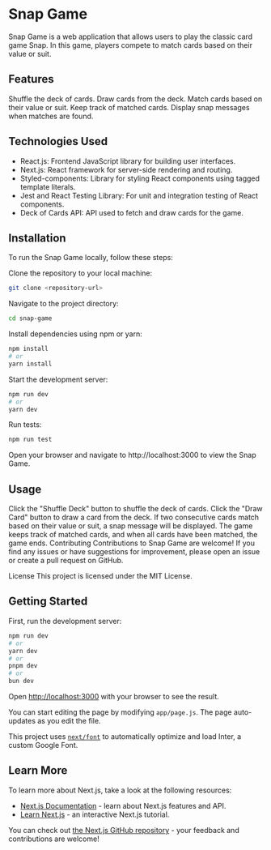 # Snap Game

Snap Game is a web application that allows users to play the classic card game Snap. In this game, players compete to match cards based on their value or suit.

## Features
Shuffle the deck of cards.
Draw cards from the deck.
Match cards based on their value or suit.
Keep track of matched cards.
Display snap messages when matches are found.

## Technologies Used
- React.js: Frontend JavaScript library for building user interfaces.
- Next.js: React framework for server-side rendering and routing.
- Styled-components: Library for styling React components using tagged template literals.
- Jest and React Testing Library: For unit and integration testing of React components.
- Deck of Cards API: API used to fetch and draw cards for the game.
## Installation
To run the Snap Game locally, follow these steps:

Clone the repository to your local machine:
```bash
git clone <repository-url>
```

Navigate to the project directory:
```bash
cd snap-game
```

Install dependencies using npm or yarn:
```bash
npm install
# or
yarn install
```

Start the development server:
```bash
npm run dev
# or
yarn dev
```

Run tests:
```bash
npm run test
```

Open your browser and navigate to http://localhost:3000 to view the Snap Game.


## Usage
Click the "Shuffle Deck" button to shuffle the deck of cards.
Click the "Draw Card" button to draw a card from the deck.
If two consecutive cards match based on their value or suit, a snap message will be displayed.
The game keeps track of matched cards, and when all cards have been matched, the game ends.
Contributing
Contributions to Snap Game are welcome! If you find any issues or have suggestions for improvement, please open an issue or create a pull request on GitHub.

License
This project is licensed under the MIT License.

## Getting Started

First, run the development server:

```bash
npm run dev
# or
yarn dev
# or
pnpm dev
# or
bun dev
```

Open [http://localhost:3000](http://localhost:3000) with your browser to see the result.

You can start editing the page by modifying `app/page.js`. The page auto-updates as you edit the file.

This project uses [`next/font`](https://nextjs.org/docs/basic-features/font-optimization) to automatically optimize and load Inter, a custom Google Font.

## Learn More

To learn more about Next.js, take a look at the following resources:

- [Next.js Documentation](https://nextjs.org/docs) - learn about Next.js features and API.
- [Learn Next.js](https://nextjs.org/learn) - an interactive Next.js tutorial.

You can check out [the Next.js GitHub repository](https://github.com/vercel/next.js/) - your feedback and contributions are welcome!
